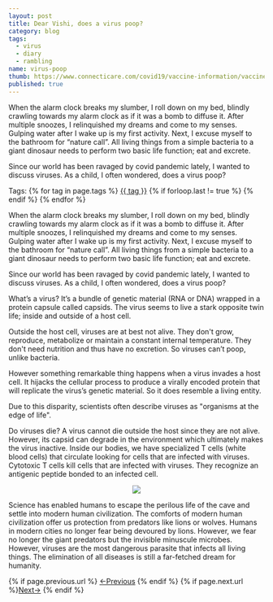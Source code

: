 ```yaml
---
layout: post
title: Dear Vishi, does a virus poop?
category: blog
tags:
  - virus
  - diary
  - rambling
name: virus-poop
thumb: https://www.connecticare.com/covid19/vaccine-information/vaccine-safety/what-is-a-virus/_jcr_content/root/responsivegrid/article_header/hero-image.coreimg.jpeg/1613067254150/covid-vaccine-images-4.jpeg
published: true
---
```


<p>When the alarm clock breaks my slumber, I roll down on my bed, blindly crawling towards my alarm clock as if it was a bomb to diffuse it. After multiple snoozes, I relinquished my dreams and come to my senses. Gulping water after I wake up is my first activity. Next, I excuse myself to the bathroom for “nature call”. All living things from a simple bacteria to a giant dinosaur needs to perform two basic life function; eat and excrete.</p>

Since our world has been ravaged by covid pandemic lately, I wanted to discuss viruses. As a child, I often wondered, does a virus poop?<!-- truncate_here -->
<p>Tags: {% for tag in page.tags %} <a class="mytag" href="/tag/{{ tag }}" title="View posts tagged with &quot;{{ tag }}&quot;">{{ tag }}</a>  {% if forloop.last != true %} {% endif %} {% endfor %} </p>


When the alarm clock breaks my slumber, I roll down on my bed, blindly crawling towards my alarm clock as if it was a bomb to diffuse it. After multiple snoozes, I relinquished my dreams and come to my senses. Gulping water after I wake up is my first activity. Next, I excuse myself to the bathroom for “nature call”. All living things from a simple bacteria to a giant dinosaur needs to perform two basic life function; eat and excrete.

Since our world has been ravaged by covid pandemic lately, I wanted to discuss viruses. As a child, I often wondered, does a virus poop?

What’s a virus? It’s a bundle of genetic material (RNA or DNA) wrapped in a protein capsule called capsids. The virus seems to live a stark opposite twin life; inside and outside of a host cell.

Outside the host cell, viruses are at best not alive. They don't grow, reproduce, metabolize or maintain a constant internal temperature. They don't need nutrition and thus have no excretion. So viruses can’t poop, unlike bacteria.

However something remarkable thing happens when a virus invades a host cell. It hijacks the cellular process to produce a virally encoded protein that will replicate the virus’s genetic material. So it does resemble a living entity.

Due to this disparity, scientists often describe viruses as "organisms at the edge of life".

Do viruses die? A virus cannot die outside the host since they are not alive. However, its capsid can degrade in the environment which ultimately makes the virus inactive. Inside our bodies, we have specialized T cells (white blood cells) that circulate looking for cells that are infected with viruses. Cytotoxic T cells kill cells that are infected with viruses. They recognize an antigenic peptide bonded to an infected cell.

<p> 
<center>
<img src="https://i.imgur.com/P3t5Lf2.png" >
</center>
</p>

Science has enabled humans to escape the perilous life of the cave and settle into modern human civilization. The comforts of modern human civilization offer us protection from predators like lions or wolves. Humans in modern cities no longer fear being devoured by lions. However, we fear no longer the giant predators but the invisible minuscule microbes.  However, viruses are the most dangerous parasite that infects all living things. The elimination of all diseases is still a far-fetched dream for humanity.  
  
<nav class="pagination clear" style="padding-bottom:20px;">
{% if page.previous.url %} <a class="prev-item" href="{{page.previous.url}}" title="Previous Post: {{page.previous.title}}">&larr;Previous</a>   {% endif %}  {% if page.next.url %}<a class="next-item" href="{{page.next.url}}" title="Next Post: {{page.next.title}}">Next&rarr;</a>         {% endif %}
</nav>
